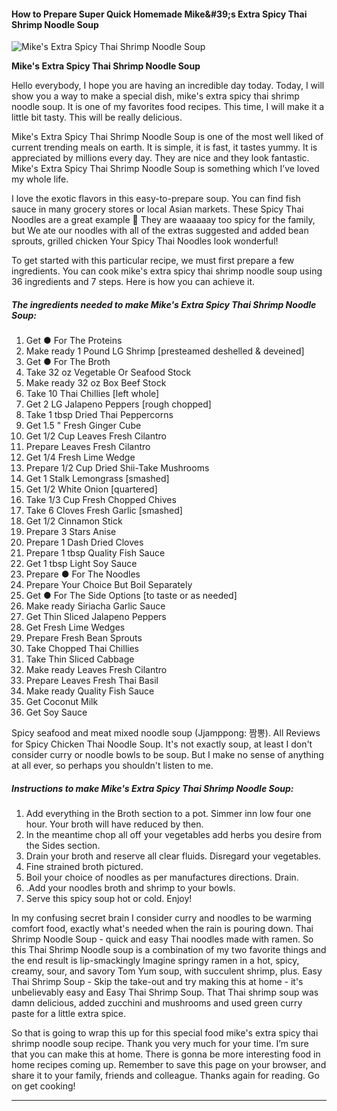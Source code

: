             

#### How to Prepare Super Quick Homemade Mike&amp;#39;s Extra Spicy Thai Shrimp Noodle Soup

![Mike's Extra Spicy Thai Shrimp Noodle Soup](https://img-global.cpcdn.com/recipes/d9dd654b5d5c41a4/751x532cq70/mikes-extra-spicy-thai-shrimp-noodle-soup-recipe-main-photo.jpg)

**Mike's Extra Spicy Thai Shrimp Noodle Soup**

Hello everybody, I hope you are having an incredible day today. Today, I will show you a way to make a special dish, mike's extra spicy thai shrimp noodle soup. It is one of my favorites food recipes. This time, I will make it a little bit tasty. This will be really delicious.

Mike's Extra Spicy Thai Shrimp Noodle Soup is one of the most well liked of current trending meals on earth. It is simple, it is fast, it tastes yummy. It is appreciated by millions every day. They are nice and they look fantastic. Mike's Extra Spicy Thai Shrimp Noodle Soup is something which I’ve loved my whole life.

I love the exotic flavors in this easy-to-prepare soup. You can find fish sauce in many grocery stores or local Asian markets. These Spicy Thai Noodles are a great example 🙂 They are waaaaay too spicy for the family, but We ate our noodles with all of the extras suggested and added bean sprouts, grilled chicken Your Spicy Thai Noodles look wonderful!

To get started with this particular recipe, we must first prepare a few ingredients. You can cook mike's extra spicy thai shrimp noodle soup using 36 ingredients and 7 steps. Here is how you can achieve it.

##### The ingredients needed to make Mike's Extra Spicy Thai Shrimp Noodle Soup:

1.  Get ● For The Proteins
2.  Make ready 1 Pound LG Shrimp \[presteamed deshelled & deveined\]
3.  Get ● For The Broth
4.  Take 32 oz Vegetable Or Seafood Stock
5.  Make ready 32 oz Box Beef Stock
6.  Take 10 Thai Chillies \[left whole\]
7.  Get 2 LG Jalapeno Peppers \[rough chopped\]
8.  Take 1 tbsp Dried Thai Peppercorns
9.  Get 1.5 " Fresh Ginger Cube
10.  Get 1/2 Cup Leaves Fresh Cilantro
11.  Prepare Leaves Fresh Cilantro
12.  Get 1/4 Fresh Lime Wedge
13.  Prepare 1/2 Cup Dried Shii-Take Mushrooms
14.  Get 1 Stalk Lemongrass \[smashed\]
15.  Get 1/2 White Onion \[quartered\]
16.  Take 1/3 Cup Fresh Chopped Chives
17.  Take 6 Cloves Fresh Garlic \[smashed\]
18.  Get 1/2 Cinnamon Stick
19.  Prepare 3 Stars Anise
20.  Prepare 1 Dash Dried Cloves
21.  Prepare 1 tbsp Quality Fish Sauce
22.  Get 1 tbsp Light Soy Sauce
23.  Prepare ● For The Noodles
24.  Prepare Your Choice But Boil Separately
25.  Get ● For The Side Options \[to taste or as needed\]
26.  Make ready Siriacha Garlic Sauce
27.  Get Thin Sliced Jalapeno Peppers
28.  Get Fresh Lime Wedges
29.  Prepare Fresh Bean Sprouts
30.  Take Chopped Thai Chillies
31.  Take Thin Sliced Cabbage
32.  Make ready Leaves Fresh Cilantro
33.  Prepare Leaves Fresh Thai Basil
34.  Make ready Quality Fish Sauce
35.  Get Coconut Milk
36.  Get Soy Sauce

Spicy seafood and meat mixed noodle soup (Jjamppong: 짬뽕). All Reviews for Spicy Chicken Thai Noodle Soup. It's not exactly soup, at least I don't consider curry or noodle bowls to be soup. But I make no sense of anything at all ever, so perhaps you shouldn't listen to me.

##### Instructions to make Mike's Extra Spicy Thai Shrimp Noodle Soup:

1.  Add everything in the Broth section to a pot. Simmer inn low four one hour. Your broth will have reduced by then.
2.  In the meantime chop all off your vegetables add herbs you desire from the Sides section.
3.  Drain your broth and reserve all clear fluids. Disregard your vegetables.
4.  Fine strained broth pictured.
5.  Boil your choice of noodles as per manufactures directions. Drain.
6.  .Add your noodles broth and shrimp to your bowls.
7.  Serve this spicy soup hot or cold. Enjoy!

In my confusing secret brain I consider curry and noodles to be warming comfort food, exactly what's needed when the rain is pouring down. Thai Shrimp Noodle Soup - quick and easy Thai noodles made with ramen. So this Thai Shrimp Noodle soup is a combination of my two favorite things and the end result is lip-smackingly Imagine springy ramen in a hot, spicy, creamy, sour, and savory Tom Yum soup, with succulent shrimp, plus. Easy Thai Shrimp Soup - Skip the take-out and try making this at home - it's unbelievably easy and Easy Thai Shrimp Soup. That Thai shrimp soup was damn delicious, added zucchini and mushrooms and used green curry paste for a little extra spice.

So that is going to wrap this up for this special food mike's extra spicy thai shrimp noodle soup recipe. Thank you very much for your time. I’m sure that you can make this at home. There is gonna be more interesting food in home recipes coming up. Remember to save this page on your browser, and share it to your family, friends and colleague. Thanks again for reading. Go on get cooking!

* * *